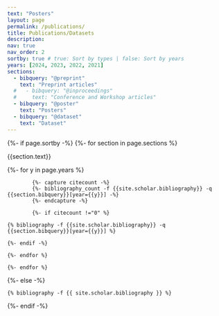 ```yaml
---
text: "Posters"
layout: page
permalink: /publications/
title: Publications/Datasets
description:
nav: true
nav_order: 2
sortby: true # true: Sort by types | false: Sort by years
years: [2024, 2023, 2022, 2021]
sections:
  - bibquery: "@preprint"
    text: "Preprint articles"
  #   - bibquery: "@inproceedings"
  #     text: "Conference and Workshop articles"
  - bibquery: "@poster"
    text: "Posters"
  - bibquery: "@dataset"
    text: "Dataset"
---
```


<!-- _pages/publications.md -->

<div class="publications">

{%- if page.sortby -%}
{%- for section in page.sections %}
<a id="{{section.text}}"></a>

<p class="bibtitle">{{section.text}}</p>
{%- for y in page.years %}

            {%- capture citecount -%}
            {%- bibliography_count -f {{site.scholar.bibliography}} -q {{section.bibquery}}[year={{y}}] -%}
            {%- endcapture -%}

            {%- if citecount !="0" %}

    {% bibliography -f {{site.scholar.bibliography}} -q {{section.bibquery}}[year={{y}}] %}

    {%- endif -%}

    {%- endfor %}

    {%- endfor %}

{%- else -%}

    {% bibliography -f {{ site.scholar.bibliography }} %}

{%- endif -%}

</div>
